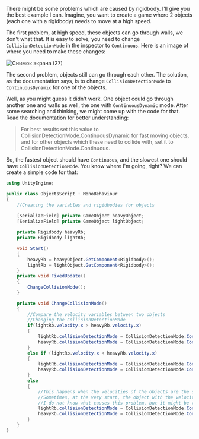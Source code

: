 There might be some problems which are caused by rigidbody. I'll give you the best example I can. Imagine, you want to create a game where 2 objects (each one with a rigidbody) needs to move at a high speed.

The first problem, at high speed, these objects can go through walls, we don't what that. 
It is easy to solve, you need to change `CollisionDetectionMode` in the inspector to `Continuous`.
Here is an image of where you need to make these changes:


![Снимок экрана (27)](https://user-images.githubusercontent.com/88005081/129928470-3ccae899-bc4a-4984-8821-2f81bca5c407.png)


The second problem, objects still can go through each other. The solution, as the documentation says, is to change `CollisionDetectionMode` to `ContinuousDynamic` for one of the objects. 

Well, as you might guess it didn't work. One object could go through another one and walls as well, the one with `ContinuousDynamic` mode.
After some searching and thinking, we might come up with the code for that.
Read the documentation for better understanding: 
>For best results set this value to CollisionDetectionMode.ContinuousDynamic for fast moving objects, and for other objects which these need to collide with, set it to CollisionDetectionMode.Continuous.

So, the fastest object should have `Continuous`, and the slowest one should have `CollisionDetectionMode`. You know where I'm going, right?
We can create a simple code for that:
``` C#
using UnityEngine;

public class ObjectsScript : MonoBehaviour
{
    //Creating the variables and rigidbodies for objects
    
    [SerializeField] private GameObject heavyObject;
    [SerializeField] private GameObject lightObject;

    private Rigidbody heavyRb;
    private Rigidbody lightRb;

    void Start()
    {
        heavyRb = heavyObject.GetComponent<Rigidbody>();
        lightRb = lightObject.GetComponent<Rigidbody>();
    }
    private void FixedUpdate()
    {
        ChangeCollisionMode();
    }

    private void ChangeCollisionMode()
    {
        //Compare the velocity variables between two objects
        //Changing the CollisionDetectionMode
        if(lightRb.velocity.x > heavyRb.velocity.x)
        {
            lightRb.collisionDetectionMode = CollisionDetectionMode.Continuous;
            heavyRb.collisionDetectionMode = CollisionDetectionMode.ContinuousDynamic;
        }
        else if (lightRb.velocity.x < heavyRb.velocity.x)
        {
            lightRb.collisionDetectionMode = CollisionDetectionMode.ContinuousDynamic;
            heavyRb.collisionDetectionMode = CollisionDetectionMode.Continuous;
        }
        else 
        {
            //This happens when the velocities of the objects are the same, and at the very start of the game.
            //Sometimes, at the very start, the object with the velocity can go through another, so I made a default state
            //I do not know what causes this problem, but it might be that somehow Unity cannot see the velocity difference
            lightRb.collisionDetectionMode = CollisionDetectionMode.ContinuousDynamic;
            heavyRb.collisionDetectionMode = CollisionDetectionMode.Continuous;
        }
    }
}
```
